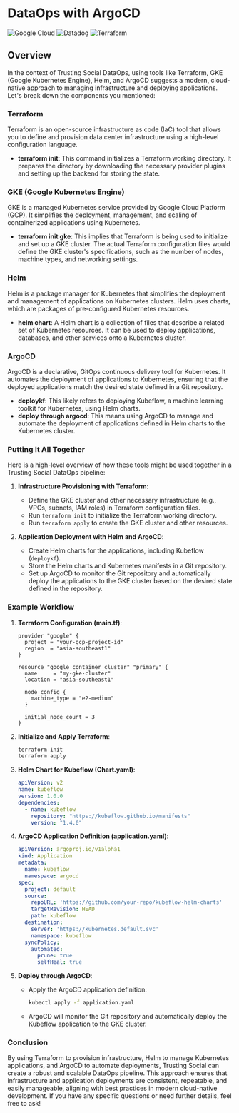 # DataOps with ArgoCD
![Google Cloud](https://img.shields.io/badge/GoogleCloud-%234285F4.svg?style=for-the-badge&logo=google-cloud&logoColor=white)
![Datadog](https://img.shields.io/badge/datadog-%23632CA6.svg?style=for-the-badge&logo=datadog&logoColor=white)
![Terraform](https://img.shields.io/badge/terraform-%235835CC.svg?style=for-the-badge&logo=terraform&logoColor=white)
## Overview
In the context of Trusting Social DataOps, using tools like Terraform, GKE (Google Kubernetes Engine), Helm, and ArgoCD suggests a modern, cloud-native approach to managing infrastructure and deploying applications. Let's break down the components you mentioned:


### Terraform
Terraform is an open-source infrastructure as code (IaC) tool that allows you to define and provision data center infrastructure using a high-level configuration language.

- **terraform init**: This command initializes a Terraform working directory. It prepares the directory by downloading the necessary provider plugins and setting up the backend for storing the state.

### GKE (Google Kubernetes Engine)
GKE is a managed Kubernetes service provided by Google Cloud Platform (GCP). It simplifies the deployment, management, and scaling of containerized applications using Kubernetes.

- **terraform init gke**: This implies that Terraform is being used to initialize and set up a GKE cluster. The actual Terraform configuration files would define the GKE cluster's specifications, such as the number of nodes, machine types, and networking settings.

### Helm
Helm is a package manager for Kubernetes that simplifies the deployment and management of applications on Kubernetes clusters. Helm uses charts, which are packages of pre-configured Kubernetes resources.

- **helm chart**: A Helm chart is a collection of files that describe a related set of Kubernetes resources. It can be used to deploy applications, databases, and other services onto a Kubernetes cluster.

### ArgoCD
ArgoCD is a declarative, GitOps continuous delivery tool for Kubernetes. It automates the deployment of applications to Kubernetes, ensuring that the deployed applications match the desired state defined in a Git repository.

- **deploykf**: This likely refers to deploying Kubeflow, a machine learning toolkit for Kubernetes, using Helm charts.
- **deploy through argocd**: This means using ArgoCD to manage and automate the deployment of applications defined in Helm charts to the Kubernetes cluster.

### Putting It All Together

Here is a high-level overview of how these tools might be used together in a Trusting Social DataOps pipeline:

1. **Infrastructure Provisioning with Terraform**:
   - Define the GKE cluster and other necessary infrastructure (e.g., VPCs, subnets, IAM roles) in Terraform configuration files.
   - Run `terraform init` to initialize the Terraform working directory.
   - Run `terraform apply` to create the GKE cluster and other resources.

2. **Application Deployment with Helm and ArgoCD**:
   - Create Helm charts for the applications, including Kubeflow (`deploykf`).
   - Store the Helm charts and Kubernetes manifests in a Git repository.
   - Set up ArgoCD to monitor the Git repository and automatically deploy the applications to the GKE cluster based on the desired state defined in the repository.

### Example Workflow

1. **Terraform Configuration (main.tf)**:
    ```hcl
    provider "google" {
      project = "your-gcp-project-id"
      region  = "asia-southeast1"
    }

    resource "google_container_cluster" "primary" {
      name     = "my-gke-cluster"
      location = "asia-southeast1"

      node_config {
        machine_type = "e2-medium"
      }

      initial_node_count = 3
    }
    ```

2. **Initialize and Apply Terraform**:
    ```sh
    terraform init
    terraform apply
    ```

3. **Helm Chart for Kubeflow (Chart.yaml)**:
    ```yaml
    apiVersion: v2
    name: kubeflow
    version: 1.0.0
    dependencies:
      - name: kubeflow
        repository: "https://kubeflow.github.io/manifests"
        version: "1.4.0"
    ```

4. **ArgoCD Application Definition (application.yaml)**:
    ```yaml
    apiVersion: argoproj.io/v1alpha1
    kind: Application
    metadata:
      name: kubeflow
      namespace: argocd
    spec:
      project: default
      source:
        repoURL: 'https://github.com/your-repo/kubeflow-helm-charts'
        targetRevision: HEAD
        path: kubeflow
      destination:
        server: 'https://kubernetes.default.svc'
        namespace: kubeflow
      syncPolicy:
        automated:
          prune: true
          selfHeal: true
    ```

5. **Deploy through ArgoCD**:
    - Apply the ArgoCD application definition:
      ```sh
      kubectl apply -f application.yaml
      ```
    - ArgoCD will monitor the Git repository and automatically deploy the Kubeflow application to the GKE cluster.

### Conclusion

By using Terraform to provision infrastructure, Helm to manage Kubernetes applications, and ArgoCD to automate deployments, Trusting Social can create a robust and scalable DataOps pipeline. This approach ensures that infrastructure and application deployments are consistent, repeatable, and easily manageable, aligning with best practices in modern cloud-native development. If you have any specific questions or need further details, feel free to ask!